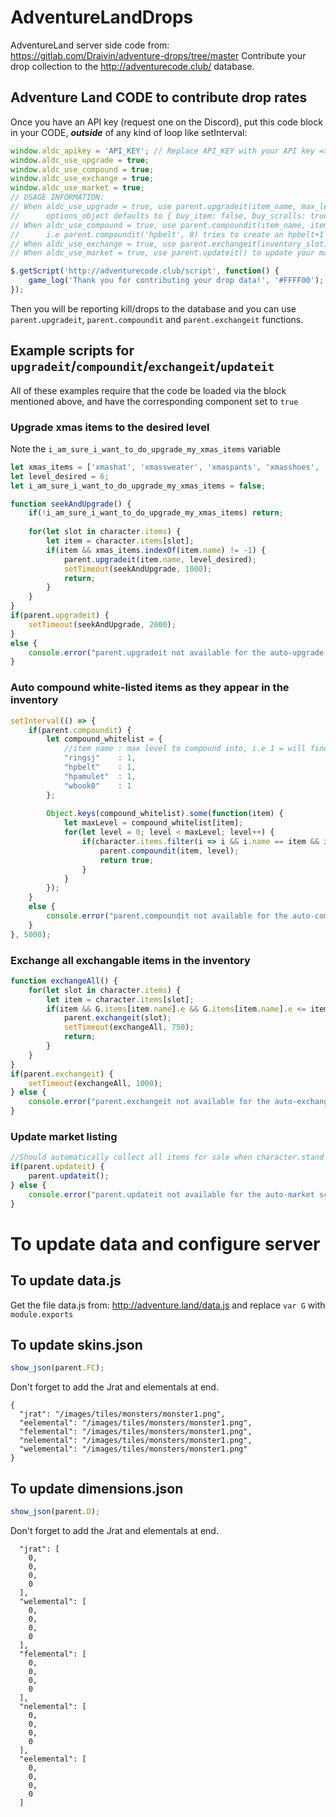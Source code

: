 # AdventureLandDrops
AdventureLand server side code from: https://gitlab.com/Draivin/adventure-drops/tree/master
Contribute your drop collection to the http://adventurecode.club/ database.

## Adventure Land CODE to contribute drop rates
Once you have an API key (request one on the Discord), put this code block in your CODE, _**outside**_ of any kind of loop like setInterval:
```javascript
window.aldc_apikey = 'API_KEY'; // Replace API_KEY with your API key => Ask me for one, on discord, PM or email
window.aldc_use_upgrade = true;
window.aldc_use_compound = true;
window.aldc_use_exchange = true;
window.aldc_use_market = true;
// USAGE INFORMATION:
// When aldc_use_upgrade = true, use parent.upgradeit(item_name, max_level, options_object) to upgrade items.
//      options_object defaults to { buy_item: false, buy_scrolls: true, stop_on_success: false }
// When aldc_use_compound = true, use parent.compoundit(item_name, item_level_to_compound); to compound items togeter.
//      i.e parent.compoundit('hpbelt', 0) tries to create an hpbelt+1 with 3 hpbelt+0
// When aldc_use_exchange = true, use parent.exchangeit(inventory_slot) to exchange 1 item in that inventory slot
// When aldc_use_market = true, use parent.updateit() to update your market listing on adventurecode.club

$.getScript('http://adventurecode.club/script', function() {
    game_log('Thank you for contributing your drop data!', '#FFFF00');
});
```

Then you will be reporting kill/drops to the database and you can use `parent.upgradeit`, `parent.compoundit` and `parent.exchangeit` functions.

## Example scripts for `upgradeit`/`compoundit`/`exchangeit`/`updateit`

All of these examples require that the code be loaded via the block mentioned above, and have the corresponding component set to `true`

### Upgrade xmas items to the desired level
Note the `i_am_sure_i_want_to_do_upgrade_my_xmas_items` variable
```javascript
let xmas_items = ['xmashat', 'xmassweater', 'xmaspants', 'xmasshoes', 'mittens' ];
let level_desired = 6;
let i_am_sure_i_want_to_do_upgrade_my_xmas_items = false;

function seekAndUpgrade() {
    if(!i_am_sure_i_want_to_do_upgrade_my_xmas_items) return;
    
    for(let slot in character.items) {
        let item = character.items[slot];
        if(item && xmas_items.indexOf(item.name) != -1) {
            parent.upgradeit(item.name, level_desired);
            setTimeout(seekAndUpgrade, 1000);
            return;
        }
    }
}
if(parent.upgradeit) {
    setTimeout(seekAndUpgrade, 2000);
}
else {
    console.error("parent.upgradeit not available for the auto-upgrade script");
}
```

### Auto compound white-listed items as they appear in the inventory
```javascript
setInterval(() => {
    if(parent.compoundit) {
        let compound_whitelist = {
            //item name : max level to compound into, i.e 1 = will find 3x +0 and try to make it +1
            "ringsj"    : 1,
            "hpbelt"    : 1,
            "hpamulet"  : 1,
            "wbook0"    : 1
        };
        
        Object.keys(compound_whitelist).some(function(item) {
            let maxLevel = compound_whitelist[item];
            for(let level = 0; level < maxLevel; level++) {
                if(character.items.filter(i => i && i.name == item && i.level == level).length >= 3) {
                    parent.compoundit(item, level);
                    return true;
                }
            }
        });
    }
    else {
        console.error("parent.compoundit not available for the auto-compound script");
    }
}, 5000);
```

### Exchange all exchangable items in the inventory
```javascript
function exchangeAll() {
    for(let slot in character.items) {
        let item = character.items[slot];
        if(item && G.items[item.name].e && G.items[item.name].e <= item.q) {
            parent.exchangeit(slot);
            setTimeout(exchangeAll, 750);
            return;
        }
    }
}
if(parent.exchangeit) {
    setTimeout(exchangeAll, 1000);
} else {
    console.error("parent.exchangeit not available for the auto-exchange script");
}
```

### Update market listing
```javascript
//Should automatically collect all items for sale when character.stand and window.aldc_use_market are true after first execution.
if(parent.updateit) {
    parent.updateit();
} else {
    console.error("parent.updateit not available for the auto-market script");
}
```

# To update data and configure server

## To update data.js
Get the file data.js from: http://adventure.land/data.js and replace `var G` with `module.exports`

## To update skins.json
```javascript
show_json(parent.FC);
```
Don't forget to add the Jrat and elementals at end.
```
{
  "jrat": "/images/tiles/monsters/monster1.png",
  "eelemental": "/images/tiles/monsters/monster1.png",
  "felemental": "/images/tiles/monsters/monster1.png",
  "nelemental": "/images/tiles/monsters/monster1.png",
  "welemental": "/images/tiles/monsters/monster1.png"
}
```

## To update dimensions.json
```javascript
show_json(parent.D);
```
Don't forget to add the Jrat and elementals at end.
```
  "jrat": [
    0,
    0,
    0,
    0
  ],
  "welemental": [
    0,
    0,
    0,
    0
  ],
  "felemental": [
    0,
    0,
    0,
    0
  ],
  "nelemental": [
    0,
    0,
    0,
    0
  ],
  "eelemental": [
    0,
    0,
    0,
    0
  ]
```
